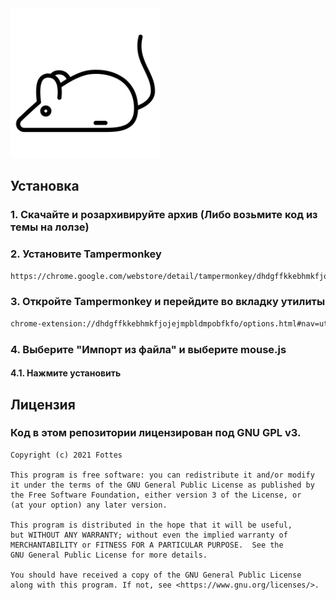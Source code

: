 <img src="./mouse.png" height="240">

## Установка
### 1. Скачайте и розархивируйте архив (Либо возьмите код из темы на лолзе)
### 2. Установите Tampermonkey
```bash
https://chrome.google.com/webstore/detail/tampermonkey/dhdgffkkebhmkfjojejmpbldmpobfkfo?hl=ru
```
### 3. Откройте Tampermonkey и перейдите во вкладку утилиты
```bash
chrome-extension://dhdgffkkebhmkfjojejmpbldmpobfkfo/options.html#nav=utils
```
### 4. Выберите "Импорт из файла" и выберите mouse.js
#### 4.1. Нажмите установить

## Лицензия
### Код в этом репозитории лицензирован под GNU GPL v3.
```
Copyright (c) 2021 Fottes

This program is free software: you can redistribute it and/or modify
it under the terms of the GNU General Public License as published by
the Free Software Foundation, either version 3 of the License, or
(at your option) any later version.

This program is distributed in the hope that it will be useful,
but WITHOUT ANY WARRANTY; without even the implied warranty of
MERCHANTABILITY or FITNESS FOR A PARTICULAR PURPOSE.  See the
GNU General Public License for more details.

You should have received a copy of the GNU General Public License
along with this program. If not, see <https://www.gnu.org/licenses/>.
```
